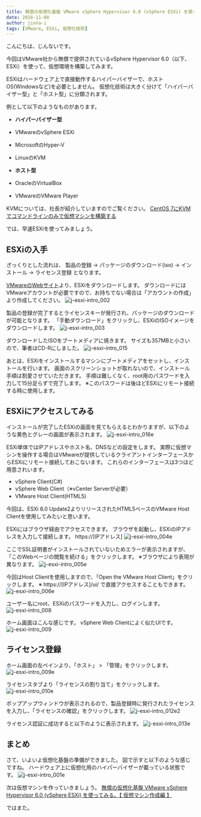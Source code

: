 ```yaml
---
title: 無償の仮想化基盤 VMware vSphere Hypervisor 6.0 (vSphere ESXi) を使ってみる。【 導入編 】
date: 2016-11-08
author: jinna-i
tags: [VMware, ESXi, 仮想化技術]
---
```


こんにちは、じんないです。

今回はVMware社から無償で提供されているvSphere Hypervisor 6.0（以下、ESXi）を使って、仮想環境を構築してみます。

ESXiはハードウェア上で直接動作するハイパーバイザーで、ホストOS(Windowsなど)を必要としません。
仮想化技術は大きく分けて「ハイパーバイザー型」と「ホスト型」に分類されます。

例として以下のようなものがあります。

* **ハイパーバイザー型**
 * VMwareのvSphere ESXi
 * MicrosoftのHyper-V
 * LinuxのKVM　

* **ホスト型**  
 * OracleのVirtualBox
 * VMwareのVMware Player

KVMについては、社長が紹介していますのでご覧ください。
[CentOS 7にKVMでコマンドラインのみで仮想マシンを構築する](/make-virtual-machine-with-kvm-in-centos-7/)

では、早速ESXiを使ってみましょう。

## ESXiの入手

ざっくりとした流れは、
製品の登録 → パッケージのダウンロード(iso) → インストール → ライセンス登録 となります。

[VMwareのWebサイト](https://my.vmware.com/jp/web/vmware/evalcenter?p=free-esxi6)より、ESXiをダウンロードします。
ダウンロードにはVMwareアカウントが必要ですので、お持ちでない場合は「アカウントの作成」より作成してください。
![j-esxi-intro_002](images/vmware-vsphere-hypervisor-6-esxi-intro-1.png)

製品の登録が完了するとライセンスキーが発行され、パッケージのダウンロードが可能となります。
「手動ダウンロード」をクリックし、ESXiのISOイメージをダウンロードします。
![j-esxi-intro_003](images/vmware-vsphere-hypervisor-6-esxi-intro-2.png)

ダウンロードしたISOをブートメディアに焼きます。
サイズも357MBと小さいので、筆者はCD-Rにしました。
![j-esxi-intro_015](images/vmware-vsphere-hypervisor-6-esxi-intro-3.png)

あとは、ESXiをインストールするマシンにブートメディアをセットし、インストールを行います。
画面のスクリーンショットが取れないので、インストール手順は割愛させていただきます。
手順は難しくなく、root用のパスワードを入力して15分足らずで完了します。
※このパスワードは後ほどESXiにリモート接続する時に使用します。


## ESXiにアクセスしてみる

インストールが完了したESXiの画面を見てもらえるとわかりますが、以下のような黄色とグレーの画面が表示されます。
![j-esxi-intro_016e](images/vmware-vsphere-hypervisor-6-esxi-intro-4.png)

ESXi単体ではIPアドレスやホスト名、DNSなどの設定をします。
実際に仮想マシンを操作する場合はVMwareが提供しているクライアントインターフェースからESXiにリモート接続しておこないます。
これらのインターフェースは3つほど用意されいます。

* vSphere Client(C#)
* vSphere Web Client（※vCenter Serverが必要）
* VMware Host Client(HTML5)　

今回は、ESXi 6.0 Update2よりリリースされたHTML5ベースのVMware Host Clientを使用してみたいと思います。

ESXiにはブラウザ経由でアクセスできます。
ブラウザを起動し、ESXiのIPアドレスを入力して接続します。
https://[IPアドレス]
![j-esxi-intro_004e](images/vmware-vsphere-hypervisor-6-esxi-intro-5.png)

ここでSSL証明書がインストールされていないためエラーが表示されますが、「このWebページの閲覧を続ける」をクリックします。
※ブラウザにより表現が異なります。
![j-esxi-intro_005e](images/vmware-vsphere-hypervisor-6-esxi-intro-6.png)

今回はHost Clientを使用しますので、「Open the VMware Host Client」をクリックします。
※ https://[IPアドレス]/ui/ で直接アクセスすることもできます。
![j-esxi-intro_006e](images/vmware-vsphere-hypervisor-6-esxi-intro-7.png)

ユーザー名にroot、ESXiのパスワードを入力し、ログインします。
![j-esxi-intro_008](images/vmware-vsphere-hypervisor-6-esxi-intro-8.png)

ホーム画面はこんな感じです。
vSphere Web Clientによく似たUIです。
![j-esxi-intro_009](images/vmware-vsphere-hypervisor-6-esxi-intro-9.png)

## ライセンス登録

ホーム画面の左ペインより、「ホスト」 > 「管理」をクリックします。
![j-esxi-intro_009e](images/vmware-vsphere-hypervisor-6-esxi-intro-10.png)

ライセンスタブより「ライセンスの割り当て」をクリックします。
![j-esxi-intro_010e](images/vmware-vsphere-hypervisor-6-esxi-intro-11.png)

ポップアップウィンドウが表示されるので、製品登録時に発行されたライセンスを入力し、「ライセンスの確認」をクリックします。
![j-esxi-intro_012e2](images/vmware-vsphere-hypervisor-6-esxi-intro-12.png)

ライセンス認証に成功すると以下のように表示されます。
![j-esxi-intro_013e](images/vmware-vsphere-hypervisor-6-esxi-intro-13.png)

## まとめ

さて、いよいよ仮想化基盤の準備ができました。
図で示すと以下のような感じですね。
ハードウェア上に仮想化用のハイパーバイザーが載っている状態です。
![j-esxi-intro_001e](images/vmware-vsphere-hypervisor-6-esxi-intro-14.png)

次は仮想マシンを作っていきましょう。
[無償の仮想化基盤 VMware vSphere Hypervisor 6.0 (vSphere ESXi) を使ってみる。【 仮想マシン作成編 】](/vmware-vsphere-hypervisor-6-esxi-intro-2/)

ではまた。
